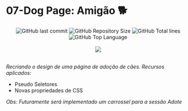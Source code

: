# 07-Dog Page: Amigão 🐕

<div align="center">
    <img alt="GitHub last commit" src="https://img.shields.io/github/last-commit/Henrique-arievilO/07-Dog_Page-Amigao?color=indigo">
    <img alt="GitHub Repository Size" src="https://img.shields.io/github/repo-size/Henrique-arievilO/07-Dog_Page-Amigao?color=indigo">
    <img alt="GitHub Total lines" src="https://img.shields.io/tokei/lines/github/Henrique-arievilO/07-Dog_Page-Amigao?color=indigo">
    <img alt="GitHub Top Language" src="https://img.shields.io/github/languages/top/Henrique-arievilO/07-Dog_Page-Amigao?color=indigo">
</div><br>
<div align="center">
    <a href="https://www.linkedin.com/in/wanderson-henrique-oliveira-74b718235/" alt="Linkedin"><img src="https://img.shields.io/badge/-Wanderson Henrique-indigo?style=flat&logo=Linkedin&logoColor=white"></a>
</div><br>

<i>Recriando o design de uma página de adoção de cães.
Recursos aplicados:</i>

- Pseudo Seletores
- Novas propriedades de CSS

<i>Obs: Futuramente será implementado um carrossel para a sessão Adote</i>
